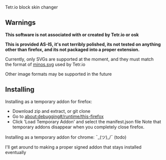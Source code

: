Tetr.io block skin changer

## Warnings
**This software is not associated with or created by Tetr.io or osk**

**This is provided AS-IS, it's not terribly polished, its not tested on
anything other than firefox, and its not packaged into a proper extension.**

Currently, only SVGs are supported at the moment, and they must match the format
of [minos.svg](https://tetr.io/res/minos.svg) used by Tetr.io

Other image formats may be supported in the future

## Installing
Installing as a temporary addon for firefox:
- Download zip and extract, or git clone
- Go to [about:debugging#/runtime/this-firefox](about:debugging#/runtime/this-firefox)
- Click 'Load Temporary Addon' and select the manifest.json file
Note that temporary addons disappear when you completely close firefox.

Installing as a temporary addon for chrome:
¯\_(ツ)_/¯ (todo)


I'll get around to making a proper signed addon that stays installed eventually

